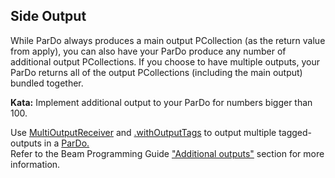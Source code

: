 <!--
  ~ Licensed to the Apache Software Foundation (ASF) under one
  ~ or more contributor license agreements.  See the NOTICE file
  ~ distributed with this work for additional information
  ~ regarding copyright ownership.  The ASF licenses this file
  ~ to you under the Apache License, Version 2.0 (the
  ~ "License"); you may not use this file except in compliance
  ~ with the License.  You may obtain a copy of the License at
  ~
  ~     http://www.apache.org/licenses/LICENSE-2.0
  ~
  ~ Unless required by applicable law or agreed to in writing, software
  ~ distributed under the License is distributed on an "AS IS" BASIS,
  ~ WITHOUT WARRANTIES OR CONDITIONS OF ANY KIND, either express or implied.
  ~ See the License for the specific language governing permissions and
  ~ limitations under the License.
  -->

Side Output
-----------

While ParDo always produces a main output PCollection (as the return value from apply), you can 
also have your ParDo produce any number of additional output PCollections. If you choose to have 
multiple outputs, your ParDo returns all of the output PCollections (including the main output) 
bundled together.

**Kata:** Implement additional output to your ParDo for numbers bigger than 100.

<div class="hint">
  Use <a href="https://beam.apache.org/releases/javadoc/current/org/apache/beam/sdk/transforms/DoFn.MultiOutputReceiver.html">
  MultiOutputReceiver</a> and
  <a href="https://beam.apache.org/releases/javadoc/current/org/apache/beam/sdk/transforms/ParDo.SingleOutput.html#withOutputTags-org.apache.beam.sdk.values.TupleTag-org.apache.beam.sdk.values.TupleTagList-">
  .withOutputTags</a> to output multiple tagged-outputs in a
  <a href="https://beam.apache.org/releases/javadoc/current/org/apache/beam/sdk/transforms/ParDo.html">
  ParDo.</a>
</div>

<div class="hint">
  Refer to the Beam Programming Guide
  <a href="https://beam.apache.org/documentation/programming-guide/#additional-outputs">
  "Additional outputs"</a> section for more information.
</div>
